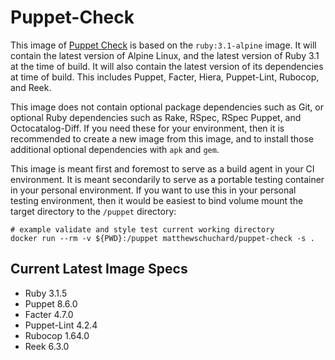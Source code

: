 # Puppet-Check

This image of [Puppet Check](https://github.com/mschuchard/puppet-check) is based on the `ruby:3.1-alpine` image. It will contain the latest version of Alpine Linux, and the latest version of Ruby 3.1 at the time of build. It will also contain the latest version of its dependencies at time of build. This includes Puppet, Facter, Hiera, Puppet-Lint, Rubocop, and Reek.

This image does not contain optional package dependencies such as Git, or optional Ruby dependencies such as Rake, RSpec, RSpec Puppet, and Octocatalog-Diff. If you need these for your environment, then it is recommended to create a new image from this image, and to install those additional optional dependencies with `apk` and `gem`.

This image is meant first and foremost to serve as a build agent in your CI environment. It is meant secondarily to serve as a portable testing container in your personal environment. If you want to use this in your personal testing environment, then it would be easiest to bind volume mount the target directory to the `/puppet` directory:

```
# example validate and style test current working directory
docker run --rm -v ${PWD}:/puppet matthewschuchard/puppet-check -s .
```

## Current Latest Image Specs
- Ruby 3.1.5
- Puppet 8.6.0
- Facter 4.7.0
- Puppet-Lint 4.2.4
- Rubocop 1.64.0
- Reek 6.3.0
